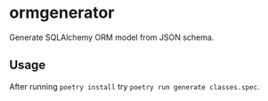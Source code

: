 # ormgenerator
Generate SQLAlchemy ORM model from JSON schema.

## Usage

After running `poetry install` try `poetry run generate classes.spec`.
